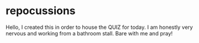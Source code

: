 # repocussions
Hello, I created this in order to house the QUIZ for today. I am honestly very nervous and working from a bathroom stall. Bare with me and pray!
